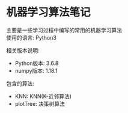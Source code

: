 # 机器学习算法笔记
主要是一些学习过程中编写的常用的机器学习算法  
使用的语言: Python3  

相关版本说明:
- Python版本:  3.6.8  
- numpy版本: 1.18.1

包含的算法:
- KNN: KNN(K-近邻算法)
- plotTree: 决策树算法